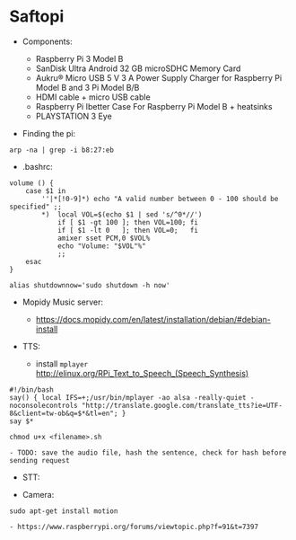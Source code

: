 # Saftopi

- Components:
    - Raspberry Pi 3 Model B
    - SanDisk Ultra Android 32 GB microSDHC Memory Card
    - Aukru® Micro USB 5 V 3 A Power Supply Charger for Raspberry Pi Model B and 3 Pi Model B/B
    - HDMI cable + micro USB cable
    - Raspberry Pi Ibetter Case For Raspberry Pi Model B + heatsinks 
    - PLAYSTATION 3 Eye
        
- Finding the pi:
```{bash}
arp -na | grep -i b8:27:eb
```
- .bashrc:

```{bash}
volume () {
    case $1 in
        ''|*[!0-9]*) echo "A valid number between 0 - 100 should be specified" ;;
        *)  local VOL=$(echo $1 | sed 's/^0*//')
            if [ $1 -gt 100 ]; then VOL=100; fi
            if [ $1 -lt 0   ]; then VOL=0;   fi
            amixer sset PCM,0 $VOL%
            echo "Volume: "$VOL"%"
            ;;
    esac
}

alias shutdownnow='sudo shutdown -h now'
```

- Mopidy Music server:
  - https://docs.mopidy.com/en/latest/installation/debian/#debian-install

- TTS:
    - install `mplayer` http://elinux.org/RPi_Text_to_Speech_(Speech_Synthesis)
```{bash}
#!/bin/bash
say() { local IFS=+;/usr/bin/mplayer -ao alsa -really-quiet -noconsolecontrols "http://translate.google.com/translate_tts?ie=UTF-8&client=tw-ob&q=$*&tl=en"; }
say $*

chmod u+x <filename>.sh
```
    - TODO: save the audio file, hash the sentence, check for hash before sending request

- STT: 

- Camera:
```{bash}
sudo apt-get install motion
```
    - https://www.raspberrypi.org/forums/viewtopic.php?f=91&t=7397

